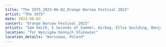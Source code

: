 ```yaml
---
title: "The 1975_2023-06-02_Orange Warsaw Festival 2023"
artist: "The 1975"
date: 2023-06-02
concert: "Orange Warsaw Festival 2023"
artists: "Sam Smith, 5 Seconds of Summer, Airbag, Ellie Goulding, Benjamin Hav & Familien, 30 Seconds to Mars, The 1975, Aczino, Akemi Fox, Wallice, Ary, Aby Coulibaly, Blæst"
location: "Tor Wyścigów Konnych Służewiec"
location_details: "Warszawa, Poland"
---
```

